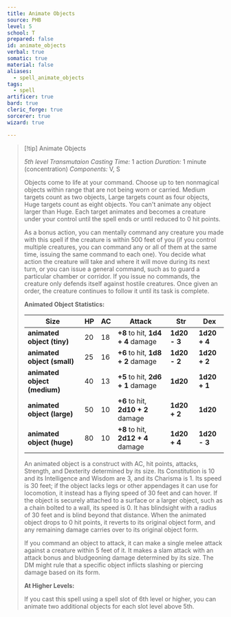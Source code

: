 ```yaml
---
title: Animate Objects
source: PHB
level: 5
school: T
prepared: false
id: animate_objects
verbal: true
somatic: true
material: false
aliases:
  - spell_animate_objects
tags:
  - spell
artificer: true
bard: true
cleric_forge: true
sorcerer: true
wizard: true

---
```

>[!tip] Animate Objects
>
> *5th level Transmutaion*
> *Casting Time:* 1 action
> *Duration:* 1 minute (concentration)
> *Components:* V, S
>
>Objects come to life at your command. Choose up to ten nonmagical objects within range that are not being worn or carried. Medium targets count as two objects, Large targets count as four objects, Huge targets count as eight objects. You can't animate any object larger than Huge. Each target animates and becomes a creature under your control until the spell ends or until reduced to 0 hit points.
>
>As a bonus action, you can mentally command any creature you made with this spell if the creature is within 500 feet of you (if you control multiple creatures, you can command any or all of them at the same time, issuing the same command to each one). You decide what action the creature will take and where it will move during its next turn, or you can issue a general command, such as to guard a particular chamber or corridor. If you issue no commands, the creature only defends itself against hostile creatures. Once given an order, the creature continues to follow it until its task is complete.
>
>**Animated Object Statistics:**
>
>| Size | HP | AC | Attack | Str | Dex |
>|---|---|---|---|---|---|
>| **animated object (tiny)** | 20 | 18 | **+8** to hit, **1d4 + 4** damage | **1d20 - 3** | **1d20 + 4** |
>| **animated object (small)** | 25 | 16 | **+6** to hit, **1d8 + 2** damage | **1d20 - 2** | **1d20 + 2** |
>| **animated object (medium)** | 40 | 13 | **+5** to hit, **2d6 + 1** damage | **1d20** | **1d20 + 1** |
>| **animated object (large)** | 50 | 10 | **+6** to hit, **2d10 + 2** damage | **1d20 + 2** | **1d20** |
>| **animated object (huge)** | 80 | 10 | **+8** to hit, **2d12 + 4** damage | **1d20 + 4** | **1d20 - 3** |
>
>An animated object is a construct with AC, hit points, attacks, Strength, and Dexterity determined by its size. Its Constitution is 10 and its Intelligence and Wisdom are 3, and its Charisma is 1. Its speed is 30 feet; if the object lacks legs or other appendages it can use for locomotion, it instead has a flying speed of 30 feet and can hover. If the object is securely attached to a surface or a larger object, such as a chain bolted to a wall, its speed is 0. It has blindsight with a radius of 30 feet and is blind beyond that distance. When the animated object drops to 0 hit points, it reverts to its original object form, and any remaining damage carries over to its original object form.
>
>If you command an object to attack, it can make a single melee attack against a creature within 5 feet of it. It makes a slam attack with an attack bonus and bludgeoning damage determined by its size. The DM might rule that a specific object inflicts slashing or piercing damage based on its form.
>
>**At Higher Levels:**
>
>If you cast this spell using a spell slot of 6th level or higher, you can animate two additional objects for each slot level above 5th.
>

